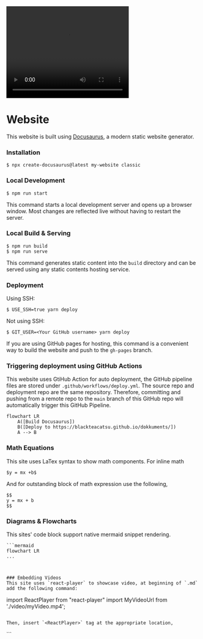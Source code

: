 <video width="320" height="240" controls>
  <source src="https://github.com/blackteacatsu/spring_2024_envs_research_amazon_ldas/blob/main/media_files/Map_3D.mp4" type="video/mp4">
</video>

# Website

This website is built using [Docusaurus](https://docusaurus.io/), a modern static website generator.

### Installation

```
$ npx create-docusaurus@latest my-website classic
```

### Local Development

```
$ npm run start
```

This command starts a local development server and opens up a browser window. Most changes are reflected live without having to restart the server.

### Local Build & Serving

```
$ npm run build
$ npm run serve
```

This command generates static content into the `build` directory and can be served using any static contents hosting service.

### Deployment

Using SSH:

```
$ USE_SSH=true yarn deploy
```

Not using SSH:

```
$ GIT_USER=<Your GitHub username> yarn deploy
```

If you are using GitHub pages for hosting, this command is a convenient way to build the website and push to the `gh-pages` branch.

### Triggering deployment using GitHub Actions

This website uses GtiHub Action for auto deployment, the GitHub pipeline files are stored under `.github/workflows/deploy.yml`. The source repo and deployment repo are the same repository. Therefore, committing and pushing from a remote repo to the `main` branch of this GitHub repo will automatically trigger this GitHub Pipeline.

```mermaid
flowchart LR
    A([Build Docusaurus]) 
    B([Deploy to https://blackteacatsu.github.io/dokkuments/])
    A --> B
```

### Math Equations
This site uses LaTex syntax to show math components. For inline math
```
$y = mx +b$
```

And for outstanding block of math expression use the following,
```
$$
y = mx + b
$$
```

### Diagrams & Flowcharts
This sites' code block support native mermaid snippet rendering.
```
```mermaid
flowchart LR
...
```
```


### Embedding Videos
This site uses `react-player` to showcase video, at beginning of `.md` add the following command:

```
import ReactPlayer from "react-player"
import MyVideoUrl from './video/myVideo.mp4';
```

Then, insert `<ReactPlayer>` tag at the appropriate location,
```
<ReactPlayer playing controls url='video.mp4' />
```
